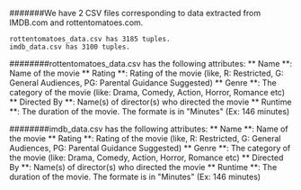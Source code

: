 #######We have 2 CSV files corresponding to data extracted from IMDB.com and rottentomatoes.com.
```
rottentomatoes_data.csv has 3185 tuples.
imdb_data.csv has 3100 tuples.
```

########rottentomatoes_data.csv has the following attributes:
** Name **: Name of the movie
** Rating **: Rating of the movie (like, R: Restricted, G: General Audiences, PG: Parental Guidance Suggested)
** Genre **: The category of the movie (like: Drama, Comedy, Action, Horror, Romance etc)
** Directed By **: Name(s) of director(s) who directed the movie 
** Runtime **: The duration of the movie. The formate is in "Minutes" (Ex: 146 minutes) 

########imdb_data.csv has the following attributes:
** Name **: Name of the movie
** Rating **: Rating of the movie (like, R: Restricted, G: General Audiences, PG: Parental Guidance Suggested)
** Genre **: The category of the movie (like: Drama, Comedy, Action, Horror, Romance etc)
** Directed By **: Name(s) of director(s) who directed the movie 
** Runtime **: The duration of the movie. The formate is in "Minutes" (Ex: 146 minutes) 
